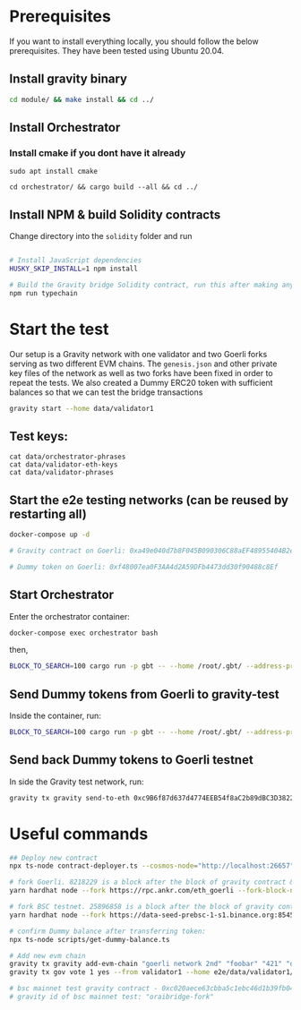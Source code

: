# Prerequisites

If you want to install everything locally, you should follow the below prerequisites. They have been tested using Ubuntu 20.04.

## Install gravity binary

```bash
cd module/ && make install && cd ../
```

## Install Orchestrator

### Install cmake if you dont have it already

```
sudo apt install cmake
```

```
cd orchestrator/ && cargo build --all && cd ../
```

## Install NPM & build Solidity contracts

   Change directory into the `solidity` folder and run

   ```bash

   # Install JavaScript dependencies
   HUSKY_SKIP_INSTALL=1 npm install

   # Build the Gravity bridge Solidity contract, run this after making any changes
   npm run typechain
   ```

# Start the test

Our setup is a Gravity network with one validator and two Goerli forks serving as two different EVM chains. The `genesis.json` and other private key files of the network as well as two forks have been fixed in order to repeat the tests. We also created a Dummy ERC20 token with sufficient balances so that we can test the bridge transactions

```bash
gravity start --home data/validator1
```

## Test keys:

```
cat data/orchestrator-phrases
cat data/validator-eth-keys
cat data/validator-phrases
```

## Start the e2e testing networks (can be reused by restarting all)

```bash
docker-compose up -d

# Gravity contract on Goerli: 0xa49e040d7b8F045B090306C88aEF48955404B2e8; Gravity id: defaultgravityid

# Dummy token on Goerli: 0xf48007ea0F3AA4d2A59DFb4473dd30f90488c8Ef
```

## Start Orchestrator

Enter the orchestrator container:

```bash
docker-compose exec orchestrator bash
```

then,

```bash
BLOCK_TO_SEARCH=100 cargo run -p gbt -- --home /root/.gbt/ --address-prefix oraib orchestrator --cosmos-grpc http://gravity:9090 --ethereum-rpc http://first_fork:8545 --fees 0uoraib --gravity-contract-address 0xa49e040d7b8F045B090306C88aEF48955404B2e8
```

## Send Dummy tokens from Goerli to gravity-test

Inside the container, run:

```bash
BLOCK_TO_SEARCH=100 cargo run -p gbt -- --home /root/.gbt/ --address-prefix oraib client eth-to-cosmos --amount 0.00000000000000001 --token-contract-address 0xf48007ea0F3AA4d2A59DFb4473dd30f90488c8Ef --ethereum-rpc http://first_fork:8545 --destination "channel-0/orai1kvx7v59g9e8zvs7e8jm2a8w4mtp9ys2s9adp2k" --ethereum-key 0xbbfb76c92cd13796899f63dc6ead6d2420e8d0bc502d42bd5773c2d4b8897f08 --gravity-contract-address 0xa49e040d7b8F045B090306C88aEF48955404B2e8
```

## Send back Dummy tokens to Goerli testnet

In side the Gravity test network, run:

```bash
gravity tx gravity send-to-eth 0xc9B6f87d637d4774EEB54f8aC2b89dBC3D38226b 1foobar0xf48007ea0F3AA4d2A59DFb4473dd30f90488c8Ef 1foobar0xf48007ea0F3AA4d2A59DFb4473dd30f90488c8Ef 1foobar0xf48007ea0F3AA4d2A59DFb4473dd30f90488c8Ef foobar --home upgrade-tests/data/validator1 -y --from validator1 --keyring-backend test --chain-id gravity-test
```

# Useful commands

```bash
## Deploy new contract
npx ts-node contract-deployer.ts --cosmos-node="http://localhost:26657" --eth-node=http://localhost:8545 --eth-privkey=0xbbfb76c92cd13796899f63dc6ead6d2420e8d0bc502d42bd5773c2d4b8897f08 --contract=artifacts/contracts/Gravity.sol/Gravity.json --evm-prefix="foobar"

# fork Goerli. 8218229 is a block after the block of gravity contract & dummy token deployment. By doing this, we can re-play the network
yarn hardhat node --fork https://rpc.ankr.com/eth_goerli --fork-block-number 8218229 --port 8545

# fork BSC testnet. 25896858 is a block after the block of gravity contract & dummy token deployment. By doing this, we can re-play the network
yarn hardhat node --fork https://data-seed-prebsc-1-s1.binance.org:8545 --fork-block-number 25896858 --port 7545

# confirm Dummy balance after transferring token:
npx ts-node scripts/get-dummy-balance.ts

# Add new evm chain
gravity tx gravity add-evm-chain "goerli network 2nd" "foobar" "421" "defaultgravityid" "add goerli network 2nd" 100000000uoraib "foobar" --from validator1 --home e2e/data/validator1/ -y --keyring-backend test --chain-id gravity-test -b block --gas 2000000
gravity tx gov vote 1 yes --from validator1 --home e2e/data/validator1/ -y --keyring-backend test --chain-id gravity-test -b block

# bsc mainnet test gravity contract - 0xc020aece63cbba5c1ebc46d1b39fb047977b0539
# gravity id of bsc mainnet test: "oraibridge-fork"
```

<!-- oraid tx ibc-transfer transfer transfer channel-0 oraib1kvx7v59g9e8zvs7e8jm2a8w4mtp9ys2sjufdm4 1orai --from validator -y

oraid tx ibc-transfer transfer transfer channel-0 oraib1kvx7v59g9e8zvs7e8jm2a8w4mtp9ys2sjufdm4 1ibc/C720B50B80E3DEB56C76A3DB053DF269597B4B80B56D562BA914B6BF8D0DF982 --from validator --chain-id orai-test -y --keyring-backend test -b block --memo "goerli-testnet0xc9B6f87d637d4774EEB54f8aC2b89dBC3D38226b"
 -->